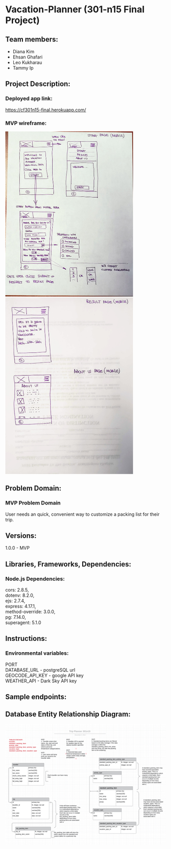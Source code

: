 # Vacation-Planner (301-n15 Final Project)

## Team members:
  - Diana Kim
  - Ehsan Ghafari
  - Leo Kukharau
  - Tammy Ip

## Project Description:
  ### Deployed app link:
  https://cf301n15-final.herokuapp.com/

  ### MVP wireframe:

  <img src="./public/img/wireframe(mvp_main).jpg" alt="Main_page_wireframe" width="400"/> 
  <img src="./public/img/wireframe(mvp_results_about).jpg" alt="Result_page_wireframe" width="400"/>


## Problem Domain:
  ### MVP Problem Domain
  User needs an quick, convenient way to customize a packing list for their trip.

## Versions:

  1.0.0 - MVP

## Libraries, Frameworks, Dependencies:
  ### Node.js Dependencies:   
  cors: 2.8.5,  
  dotenv: 8.2.0,  
  ejs: 2.7.4,  
  express: 4.17.1,  
  method-override: 3.0.0,  
  pg: 7.14.0,  
  superagent: 5.1.0  

## Instructions:
  ### Environmental variables:
  PORT  
  DATABASE_URL - postgreSQL url  
  GEOCODE_API_KEY - google API key  
  WEATHER_API - Dark Sky API key  


## Sample endpoints:


## Database Entity Relationship Diagram:

  <img src="./public/img/mvp_erd.png" alt="MVP Entity Relationship Diagram" width="600"/> 

